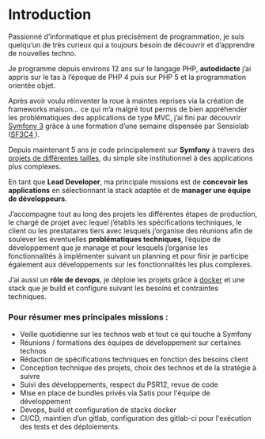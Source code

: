 # Introduction

Passionné d’informatique et plus précisément de programmation, je suis quelqu’un de très curieux qui a toujours besoin de découvrir et d’apprendre de nouvelles techno.

Je programme depuis environs 12 ans sur le langage PHP, **autodidacte** j’ai appris sur le tas à l’époque de PHP 4 puis sur PHP 5 et la programmation orientée objet.

Après avoir voulu réinventer la roue à maintes reprises via la création de frameworks maison... ce qui m’a malgré tout permis de bien appréhender les problématiques des applications de type MVC, j’ai fini par découvrir [Symfony 3](/cv/competences.html) grâce à une formation d’une semaine dispensée par Sensiolab ([SF3C4 ](https://training.sensiolabs.com/fr/courses/SF3C4-developpement-web-avec-symfony3-en-blended-learning)).

Depuis maintenant 5 ans je code principalement sur **Symfony** à travers des [projets de différentes tailles](/cv/realisations.html), du simple site institutionnel à des applications plus complexes.

En tant que **Lead Developer**, ma principale missions est de **concevoir les applications** en sélectionnant la stack adaptée et de **manager une équipe de développeurs**.

J’accompagne tout au long des projets les différentes étapes de production, le chargé de projet avec lequel j’établis les spécifications techniques, le client ou les prestataires tiers avec lesquels j’organise des réunions afin de soulever les éventuelles **problématiques techniques**, l’équipe de développement que je manage et pour lesquels j’organise les fonctionnalités à implémenter suivant un planning et pour finir je participe également aux développements sur les fonctionnalités les plus complexes.

J’ai aussi un **rôle de devops**, je déploie les projets grâce à [docker](/cv/competences.html) et une stack que je build et configure suivant les besoins et contraintes techniques.

### Pour résumer mes principales missions :
- Veille quotidienne sur les technos web et tout ce qui touche à Symfony
- Réunions / formations des équipes de développement sur certaines technos
- Rédaction de spécifications techniques en fonction des besoins client
- Conception technique des projets, choix des technos et de la stratégie à suivre
- Suivi des développements, respect du PSR12, revue de code
- Mise en place de bundles privés via Satis pour l'équipe de développement
- Devops, build et configuration de stacks docker
- CI/CD, maintien d’un gitlab, configuration des gitlab-ci pour l'exécution des tests et des déploiements.
